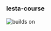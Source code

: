 ### lesta-course

![builds on](https://github.com/hiebyshek/lesta-course/actions/workflows/build.yml/badge.svg)
